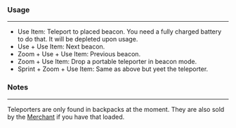 ### Usage
---
- Use Item: Teleport to placed beacon. You need a fully charged battery to do that. It will be depleted upon usage.
- Use + Use Item: Next beacon.
- Zoom + Use + Use Item: Previous beacon.
- Zoom + Use Item: Drop a portable teleporter in beacon mode.
- Sprint + Zoom + Use Item: Same as above but yeet the teleporter.

### Notes
---
Teleporters are only found in backpacks at the moment. They are also sold by the [Merchant](https://gitlab.com/accensi/hd-merchant) if you have that loaded.